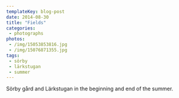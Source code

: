 ```yaml
---
templateKey: blog-post
date: 2014-08-30
title: "Fields"
categories:
 - photographs
photos:
 - /img/15053853816.jpg
 - /img/15076871355.jpg
tags:
 - sörby
 - lärkstugan
 - summer
---
```


Sörby gård and Lärkstugan in the beginning and end of the summer.
